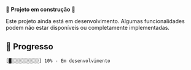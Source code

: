 🚧 **Projeto em construção** 🚧 

Este projeto ainda está em desenvolvimento. Algumas funcionalidades podem não estar disponíveis ou completamente implementadas.

## 🔄 Progresso

```text
[█░░░░░░░░░░] 10% - Em desenvolvimento
